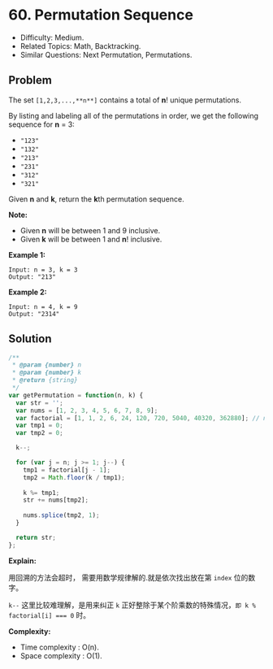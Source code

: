 # 60. Permutation Sequence

- Difficulty: Medium.
- Related Topics: Math, Backtracking.
- Similar Questions: Next Permutation, Permutations.

## Problem

The set ```[1,2,3,...,**n**]``` contains a total of **n**! unique permutations.

By listing and labeling all of the permutations in order, we get the following sequence for **n** = 3:

- ```"123"```
- ```"132"```
- ```"213"```
- ```"231"```
- ```"312"```
- ```"321"```

Given **n** and **k**, return the **k**th permutation sequence.

**Note:**

- Given **n** will be between 1 and 9 inclusive.
- Given **k** will be between 1 and **n**! inclusive.

**Example 1:**

```
Input: n = 3, k = 3
Output: "213"
```

**Example 2:**

```
Input: n = 4, k = 9
Output: "2314"
```

## Solution

```javascript
/**
 * @param {number} n
 * @param {number} k
 * @return {string}
 */
var getPermutation = function(n, k) {
  var str = '';
  var nums = [1, 2, 3, 4, 5, 6, 7, 8, 9];
  var factorial = [1, 1, 2, 6, 24, 120, 720, 5040, 40320, 362880]; // n!
  var tmp1 = 0;
  var tmp2 = 0;

  k--;

  for (var j = n; j >= 1; j--) {
    tmp1 = factorial[j - 1];
    tmp2 = Math.floor(k / tmp1);
    
    k %= tmp1;
    str += nums[tmp2];
    
    nums.splice(tmp2, 1);
  }

  return str;
};
```

**Explain:**

用回溯的方法会超时，
需要用数学规律解的.就是依次找出放在第 `index` 位的数字。

`k--` 这里比较难理解，是用来纠正 `k` 正好整除于某个阶乘数的特殊情况，`即 k % factorial[i] === 0` 时。

**Complexity:**

* Time complexity : O(n).
* Space complexity : O(1).
